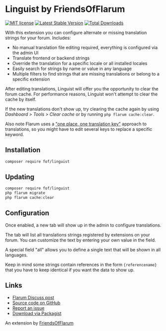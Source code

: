 # Linguist by FriendsOfFlarum

[![MIT license](https://img.shields.io/badge/license-MIT-blue.svg)](https://github.com/FriendsOfFlarum/linguist/blob/master/LICENSE.md) [![Latest Stable Version](https://img.shields.io/packagist/v/fof/linguist.svg)](https://packagist.org/packages/fof/linguist) [![Total Downloads](https://img.shields.io/packagist/dt/fof/linguist.svg)](https://packagist.org/packages/fof/linguist)

With this extension you can configure alternate or missing translation strings for your forum. Includes:

- No manual translation file editing required, everything is configured via the admin UI
- Translate frontend or backend strings
- Override the translation for a specific locale or all installed locales
- Easily search for strings by name or value in any language
- Multiple filters to find strings that are missing translations or belong to a specific extension

After editing translations, Linguist will offer you the opportunity to clear the forum cache.
For performance reasons, Linguist won't attempt to clear the cache by itself.

If the new translations don't show up, try clearing the cache again by using *Dashboard > Tools > Clear cache* or by running `php flarum cache:clear`.

Also note Flarum uses a ["one place, one translation key"](https://flarum.org/docs/extend/i18n.html) approach to translations, so you might have to edit several keys to replace a specific keyword.

## Installation

```sh
composer require fof/linguist
```

## Updating

```sh
composer require fof/linguist
php flarum migrate
php flarum cache:clear
```

## Configuration

Once enabled, a new tab will show up in the admin to configure translations.

The tab will list all translations strings registered by extensions on your forum.
You can customize the text by entering your own value in the field.

A special field "all" allows you to define a single text that will be shown in all languages.

Keep in mind some strings contain references in the form `{referencename}` that you have to keep identical if you want the data to show up.

## Links

- [Flarum Discuss post](https://discuss.flarum.org/d/7026)
- [Source code on GitHub](https://github.com/FriendsOfFlarum/linguist)
- [Report an issue](https://github.com/FriendsOfFlarum/linguist/issues)
- [Download via Packagist](https://packagist.org/packages/fof/linguist)

An extension by [FriendsOfFlarum](https://github.com/FriendsOfFlarum)
